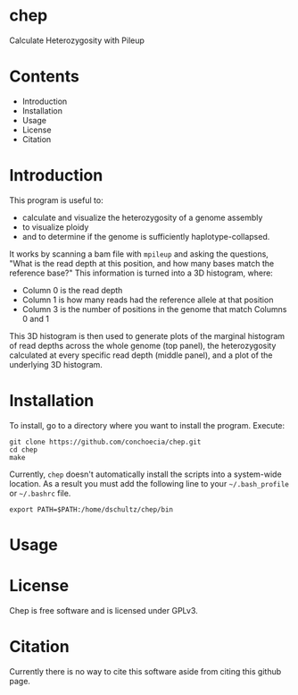 # chep
Calculate Heterozygosity with Pileup



# Contents
- Introduction
- Installation
- Usage
- License
- Citation

# Introduction

This program is useful to:
  - calculate and visualize the heterozygosity of a genome assembly
  - to visualize ploidy
  - and to determine if the genome is sufficiently haplotype-collapsed.
  
It works by scanning a bam file with `mpileup` and asking the questions, "What is the read depth at this position, and how many bases match the reference base?" This information is turned into a 3D histogram, where:
  - Column 0 is the read depth
  - Column 1 is how many reads had the reference allele at that position
  - Column 3 is the number of positions in the genome that match Columns 0 and 1
  
This 3D histogram is then used to generate plots of the marginal histogram of read depths across the whole genome (top panel), the heterozygosity calculated at every specific read depth (middle panel), and a plot of the underlying 3D histogram.


  
# Installation

To install, go to a directory where you want to install the program. Execute:

```
git clone https://github.com/conchoecia/chep.git
cd chep
make
```

Currently, `chep` doesn't automatically install the scripts into a system-wide location. As a result you must add the following line to your `~/.bash_profile` or `~/.bashrc` file.

```
export PATH=$PATH:/home/dschultz/chep/bin
```

# Usage

# License

Chep is free software and is licensed under GPLv3.

# Citation

Currently there is no way to cite this software aside from citing this github page.
